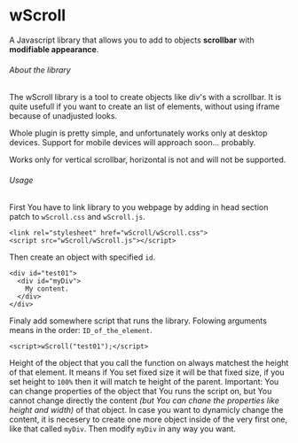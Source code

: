 # wScroll
A Javascript library that allows you to add to objects **scrollbar** with **modifiable appearance**.

###### About the library
The wScroll library is a tool to create objects like *div*'s with a scrollbar. It is quite usefull if you want to create an list of elements, without using iframe because of unadjusted looks.

Whole plugin is pretty simple, and unfortunately works only at desktop devices. 
Support for mobile devices will approach soon... probably.

Works only for vertical scrollbar, horizontal is not and will not be supported.

###### Usage
First You have to link library to you webpage by adding in head section patch to `wScroll.css` and `wScroll.js`.
```
<link rel="stylesheet" href="wScroll/wScroll.css">
<script src="wScroll/wScroll.js"></script>
```
Then create an object with specified `id`.
```
<div id="test01">
  <div id="myDiv">
    My content. 
  </div>
</div>
```
Finaly add somewhere script that runs the library. Folowing arguments means in the order: `ID_of_the_element`.
```
<script>wScroll("test01");</script>
```
Height of the object that you call the function on always matchest the height of that element. It means if You set fixed size it will be that fixed size, if you set height to `100%` then it will match te height of the parent.
Important: You can change properties of the object that You runs the script on, but You cannot change directly the content *(but You can chane the properties like height and width)* of that object. In case you want to dynamicly change the content, it is necesery to create one more object inside of the very first one, like that called `myDiv`. Then modify `myDiv` in any way you want.
